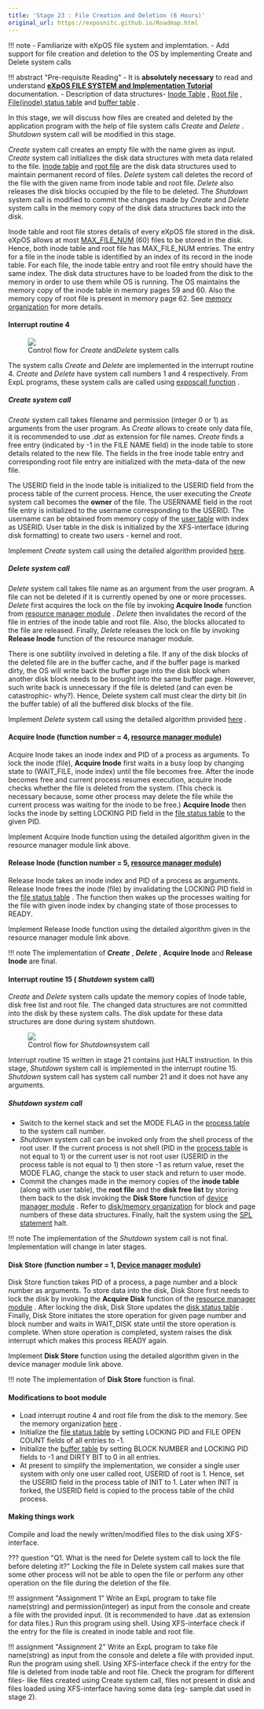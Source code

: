 ```yaml
---
title: 'Stage 23 : File Creation and Deletion (6 Hours)'
original_url: https://exposnitc.github.io/Roadmap.html
---
```


!!! note 
    - Familiarize with eXpOS file system and implemtation.
    - Add support for file creation and deletion to the OS by implementing Create and Delete system calls

!!! abstract "Pre-requisite Reading"
    - It is **absolutely necessary** to read and understand **[eXpOS FILE SYSTEM and Implementation Tutorial](../tutorials/filesystem-implementation.md)** documentation.
    - Description of data structures- [Inode Table](../os-design/disk-ds.md#inode-table) , [Root file](../os-design/disk-ds.md#root-file) , [File(inode) status table](../os-design/mem-ds.md#file_lock_status_table) and [buffer table](../os-design/mem-ds.md#buffer_table) .


 
 
 
 
 
 
 In this stage, we will discuss how files are created and deleted by the application program with the help of file system calls _Create_ and _Delete_ . _Shutdown_ system call will be modified in this stage.

_Create_ system call creates an empty file with the name given as input. _Create_ system call initializes the disk data structures with meta data related to the file. [Inode table](../os-design/disk-ds.md#inode-table) and [root file](../os-design/disk-ds.md#root-file) are the disk data structures used to maintain permanent record of files. _Delete_ system call deletes the record of the file with the given name from inode table and root file. _Delete_ also releases the disk blocks occupied by the file to be deleted. The _Shutdown_ system call is modified to commit the changes made by _Create_ and _Delete_ system calls in the memory copy of the disk data structures back into the disk.

Inode table and root file stores details of every eXpOS file stored in the disk. eXpOS allows at most [MAX\_FILE\_NUM](../support-tools/constants.md) (60) files to be stored in the disk. Hence, both inode table and root file has MAX\_FILE\_NUM entries. The entry for a file in the inode table is identified by an index of its record in the inode table. For each file, the inode table entry and root file entry should have the same index. The disk data structures have to be loaded from the disk to the memory in order to use them while OS is running. The OS maintains the memory copy of the inode table in memory pages 59 and 60. Also the memory copy of root file is present in memory page 62. See [memory organization](../os-implementation.md) for more details.



#### Interrupt routine 4
<figure>
<img src="../../assets/img/roadmap/create_delete.png"/>
<figcaption>Control flow for <i>Create </i>and<i>Delete </i>system calls</figcaption>
</figure>

The system calls _Create_ and _Delete_ are implemented in the interrupt routine 4. _Create_ and _Delete_ have system call numbers 1 and 4 respectively. From ExpL programs, these system calls are called using [exposcall function](../os-spec/dynamicmemoryroutines.md) .

##### Create system call

_Create_ system call takes filename and permission (integer 0 or 1) as arguments from the user program. As _Create_ allows to create only data file, it is recommended to use _.dat_ as extension for file names. _Create_ finds a free entry (indicated by -1 in the FILE NAME field) in the inode table to store details related to the new file. The fields in the free inode table entry and corresponding root file entry are initialized with the meta-data of the new file.

The USERID field in the inode table is initialized to the USERID field from the process table of the current process. Hence, the user executing the _Create_ system call becomes the **owner** of the file. The USERNAME field in the root file entry is initialized to the username corresponding to the USERID. The username can be obtained from memory copy of the [user table](../os-design/disk-ds.md#user-table) with index as USERID. User table in the disk is initialized by the XFS-interface (during disk formatting) to create two users - kernel and root.

Implement _Create_ system call using the detailed algorithm provided [here](../os-design/create.md).

##### Delete system call
_Delete_ system call takes file name as an argument from the user program. A file can not be deleted if it is currently opened by one or more processes. _Delete_ first acquires the lock on the file by invoking **Acquire Inode** function from [resource manager module](../modules/module-00.md) . _Delete_ then invalidates the record of the file in entries of the inode table and root file. Also, the blocks allocated to the file are released. Finally, _Delete_ releases the lock on file by invoking **Release Inode** function of the resource manager module.

There is one subtility involved in deleting a file. If any of the disk blocks of the deleted file are in the buffer cache, and if the buffer page is marked dirty, the OS will write back the buffer page into the disk block when another disk block needs to be brought into the same buffer page. However, such write back is unnecessary if the file is deleted (and can even be catastrophic- why?). Hence, Delete system call must clear the dirty bit (in the buffer table) of all the buffered disk blocks of the file.

Implement _Delete_ system call using the detailed algorithm provided [here](../os-design/delete.md) .

#### Acquire Inode (function number = 4, [resource manager module](../modules/module-00.md))

Acquire Inode takes an inode index and PID of a process as arguments. To lock the inode (file), **Acquire Inode** first waits in a busy loop by changing state to (WAIT\_FILE, inode index) until the file becomes free. After the inode becomes free and current process resumes execution, acquire inode checks whether the file is deleted from the system. (This check is necessary because, some other process may delete the file while the current process was waiting for the inode to be free.) **Acquire Inode** then locks the inode by setting LOCKING PID field in the [file status table](../os-design/mem-ds.md#file_lock_status_table) to the given PID.

Implement Acquire Inode function using the detailed algorithm given in the resource manager module link above.

#### Release Inode (function number = 5, [resource manager module](../modules/module-00.md))
Release Inode takes an inode index and PID of a process as arguments. Release Inode frees the inode (file) by invalidating the LOCKING PID field in the [file status table](../os-design/mem-ds.md#file_lock_status_table) . The function then wakes up the processes waiting for the file with given inode index by changing state of those processes to READY.

Implement Release Inode function using the detailed algorithm given in the resource manager module link above.

<!--
**Release Block (function number = 4, [Memory manager module](../modules/module-02.md) )**

There is one subtility involved in deleting a file. If any of the disk blocks of the deleted file is in the buffer cache, and if the buffer page is marked dirty, the OS will write back the buffer page into the disk block when another disk block needs to be brought into the same buffer page. However, such write back is unnecessary if the file is deleted (and can even be catastrophic- why?). Hence, Delete system call must clear the dirty bit (in the buffer table) of all the buffered disk blocks of the file. 
-->

!!! note
    The implementation of **_Create_** , **_Delete_** , **Acquire Inode** and **Release Inode** are final.

#### Interrupt routine 15 ( <i>Shutdown</i> system call)

_Create_ and _Delete_ system calls update the memory copies of Inode table, disk free list and root file. The changed data structures are not committed into the disk by these system calls. The disk update for these data structures are done during system shutdown.

<figure>
<img src="../../assets/img/roadmap/Initial_shutdown.png"/>
<figcaption>Control flow for <i>Shutdown</i>system call</figcaption>
</figure>

Interrupt routine 15 written in stage 21 contains just HALT instruction. In this stage, _Shutdown_ system call is implemented in the interrupt routine 15. _Shutdown_ system call has system call number 21 and it does not have any arguments.

##### Shutdown system call
- Switch to the kernel stack and set the MODE FLAG in the [process table](../os-design/process-table.md) to the system call number.
- _Shutdown_ system call can be invoked only from the shell process of the root user. If the current process is not shell (PID in the [process table](../os-design/process-table.md) is not equal to 1) or the current user is not root user (USERID in the process table is not equal to 1) then store -1 as return value, reset the MODE FLAG, change the stack to user stack and return to user mode.
- Commit the changes made in the memory copies of the **inode table** (along with user table), the **root file** and the **disk free list** by storing them back to the disk invoking the **Disk Store** function of [device manager module](../modules/module-04.md) . Refer to [disk/memory organization](../os-implementation.md) for block and page numbers of these data structures. Finally, halt the system using the [SPL statement](../support-tools/spl.md) halt.

!!! note
    The implementation of the _Shutdown_ system call is not final. Implementation will change in later stages.


#### Disk Store (function number = 1, [Device manager module](../modules/module-04.md))

Disk Store function takes PID of a process, a page number and a block number as arguments. To store data into the disk, Disk Store first needs to lock the disk by invoking the **Acquire Disk** function of the [resource manager module](../modules/module-00.md) . After locking the disk, Disk Store updates the [disk status table](../os-design/mem-ds.md#ds_table) . Finally, Disk Store initiates the store operation for given page number and block number and waits in WAIT\_DISK state until the store operation is complete. When store operation is completed, system raises the disk interrupt which makes this process READY again.

Implement **Disk Store** function using the detailed algorithm given in the device manager module link above.

!!! note 
    The implementation of **Disk Store** function is final.

#### Modifications to boot module
 
- Load interrupt routine 4 and root file from the disk to the memory. See the memory organization [here](../os-implementation.md) .
- Initialize the [file status table](../os-design/mem-ds.md#file_lock_status_table) by setting LOCKING PID and FILE OPEN COUNT fields of all entries to -1.
- Initialize the [buffer table](../os-design/mem-ds.md#buffer_table) by setting BLOCK NUMBER and LOCKING PID fields to -1 and DIRTY BIT to 0 in all entries.
- At present to simplify the implementation, we consider a single user system with only one user called root, USERID of root is 1. Hence, set the USERID field in the process table of INIT to 1. Later when INIT is forked, the USERID field is copied to the process table of the child process.

#### Making things work

Compile and load the newly written/modified files to the disk using XFS-interface.


??? question "Q1. What is the need for Delete system call to lock the file before deleting it?"
    Locking the file in Delete system call makes sure that some other process will not be able to open the file or perform any other operation on the file during the deletion of the file.

!!! assignment "Assignment 1"
    Write an ExpL program to take file name(string) and permission(integer) as input from the console and create a file with the provided input. (It is recommended to have .dat as extension for data files.) Run this program using shell. Using XFS-interface check if the entry for the file is created in inode table and root file.

!!! assignment "Assignment 2"
    Write an ExpL program to take file name(string) as input from the console and delete a file with provided input. Run the program using shell. Using XFS-interface check if the entry for the file is deleted from inode table and root file. Check the program for different files- like files created using Create system call, files not present in disk and files loaded using XFS-interface having some data (eg- sample.dat used in stage 2).